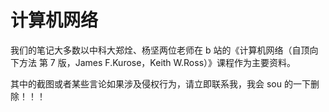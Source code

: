 # 计算机网络

我们的笔记大多数以中科大郑烇、杨坚两位老师在 b 站的《计算机网络（自顶向下方法 第 7 版，James F.Kurose，Keith W.Ross）》课程作为主要资料。

其中的截图或者某些言论如果涉及侵权行为，请立即联系我，我会 sou 的一下删除！！！

<!-- - actions  -->
